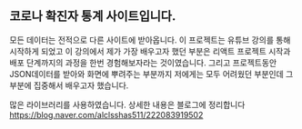 ## 코로나 확진자 통계 사이트입니다.

모든 데이터는 전적으로 다른 사이트에 받아옵니다.
이 프로젝트는 유튜브 강의를 통해 시작하게 되었고
이 강의에서 제가 가장 배우고자 했던 부분은 
리액트 프로젝트 시작과 배포 단계까지의 과정을 한번 경험해보자라는 것이였습니다.
그리고 프로젝트동안 JSON데이터를 받아와 화면에 뿌려주는 부분까지
저에게는 모두 어려웠던 부분인데 그 부분에 집중해서 배우고자 했습니다.

많은 라이브러리를 사용하였습니다.
상세한 내용은 블로그에 정리합니다
https://blog.naver.com/alclsshas511/222083919502
